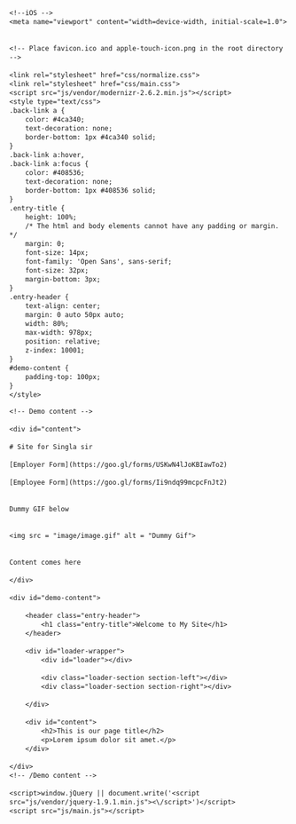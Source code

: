 <!--[if lt IE 7]>      <html class="no-js lt-ie9 lt-ie8 lt-ie7"> <![endif]-->
<!--[if IE 7]>         <html class="no-js lt-ie9 lt-ie8"> <![endif]-->
<!--[if IE 8]>         <html class="no-js lt-ie9"> <![endif]-->
<!--[if gt IE 8]><!--> <html class="no-js"> <!--<![endif]-->
<head>
	<meta charset="utf-8">
	<meta http-equiv="X-UA-Compatible" content="IE=edge,chrome=1">
	<title>Site for Singla Sir</title>
	
	<!--iOS -->
	<meta name="viewport" content="width=device-width, initial-scale=1.0">


	<!-- Place favicon.ico and apple-touch-icon.png in the root directory -->

	<link rel="stylesheet" href="css/normalize.css">
	<link rel="stylesheet" href="css/main.css">
	<script src="js/vendor/modernizr-2.6.2.min.js"></script>
	<style type="text/css">
	.back-link a {
		color: #4ca340;
		text-decoration: none; 
		border-bottom: 1px #4ca340 solid;
	}
	.back-link a:hover,
	.back-link a:focus {
		color: #408536; 
		text-decoration: none;
		border-bottom: 1px #408536 solid;
	}
	.entry-title {
		height: 100%;
		/* The html and body elements cannot have any padding or margin. */
		margin: 0;
		font-size: 14px;
		font-family: 'Open Sans', sans-serif;
		font-size: 32px;
		margin-bottom: 3px;
	}
	.entry-header {
		text-align: center;
		margin: 0 auto 50px auto;
		width: 80%;
        max-width: 978px;
		position: relative;
		z-index: 10001;
	}
	#demo-content {
		padding-top: 100px;
	}
	</style>
</head>
<body class="demo">

<!--[if lt IE 7]>
<p class="chromeframe">You are using an <strong>outdated</strong> browser. Please <a href="http://browsehappy.com/">upgrade your browser</a> or <a href="http://www.google.com/chromeframe/?redirect=true">activate Google Chrome Frame</a> to improve your experience.</p>
<![endif]-->

	<!-- Demo content -->
	
	<div id="content">
	
	# Site for Singla sir
	
	[Employer Form](https://goo.gl/forms/USKwN4lJoKBIawTo2)

	[Employee Form](https://goo.gl/forms/Ii9ndq99mcpcFnJt2)


	Dummy GIF below


	<img src = "image/image.gif" alt = "Dummy Gif">


	Content comes here

	</div>
	
	<div id="demo-content">

		<header class="entry-header">
			<h1 class="entry-title">Welcome to My Site</h1>
		</header>

		<div id="loader-wrapper">
			<div id="loader"></div>
 
			<div class="loader-section section-left"></div>
			<div class="loader-section section-right"></div>
 
		</div>
		
		<div id="content">
			<h2>This is our page title</h2>
			<p>Lorem ipsum dolor sit amet.</p>
		</div>

	</div>
	<!-- /Demo content -->

	<script>window.jQuery || document.write('<script src="js/vendor/jquery-1.9.1.min.js"><\/script>')</script>
	<script src="js/main.js"></script>

</body>
